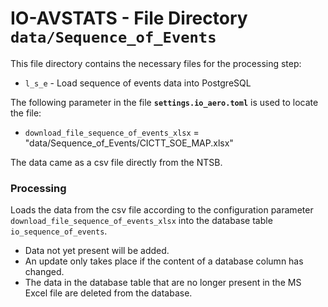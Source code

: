 # IO-AVSTATS - File Directory **`data/Sequence_of_Events`**

This file directory contains the necessary files for the processing step:

- `l_s_e` - Load sequence of events data into PostgreSQL

The following parameter in the file **`settings.io_aero.toml`** is used to locate the file: 

- `download_file_sequence_of_events_xlsx` = "data/Sequence_of_Events/CICTT_SOE_MAP.xlsx"

The data came as a csv file directly from the NTSB.

### Processing

Loads the data from the csv file according to the configuration parameter `download_file_sequence_of_events_xlsx` into the database table `io_sequence_of_events`.

- Data not yet present will be added. 
- An update only takes place if the content of a database column has changed.
- The data in the database table that are no longer present in the MS Excel file are deleted from the database. 

